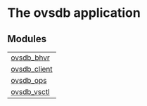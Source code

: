 

# The ovsdb application #


## Modules ##


<table width="100%" border="0" summary="list of modules">
<tr><td><a href="ovsdb_bhvr.md" class="module">ovsdb_bhvr</a></td></tr>
<tr><td><a href="ovsdb_client.md" class="module">ovsdb_client</a></td></tr>
<tr><td><a href="ovsdb_ops.md" class="module">ovsdb_ops</a></td></tr>
<tr><td><a href="ovsdb_vsctl.md" class="module">ovsdb_vsctl</a></td></tr></table>

